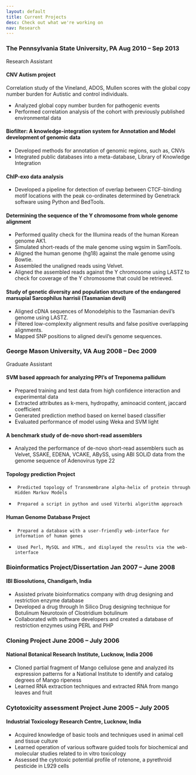 ```yaml
---
layout: default
title: Current Projects
desc: Check out what we're working on
nav: Research
---
```


### The Pennsylvania State University, PA                                                      Aug 2010 – Sep 2013
Research Assistant
#### CNV Autism project
Correlation study of the Vineland, ADOS, Mullen scores with the global copy number burden for Autistic and control individuals.
*	Analyzed global copy number burden for pathogenic events
*	Performed correlation analysis of the cohort with previously published environmental data
#### Biofilter: A knowledge-integration system for Annotation and Model development of genomic data 									   
*	Developed methods for annotation of genomic regions, such as, CNVs
*	Integrated public databases into a meta-database, Library of Knowledge Integration
#### ChIP-exo data analysis 								    
*	Developed a pipeline for detection of overlap between CTCF-binding motif locations with the peak co-ordinates determined by Genetrack software using Python and BedTools.

#### Determining the sequence of the Y chromosome from whole genome alignment 
*	Performed quality check for the Illumina reads of the human Korean genome AK1.
*	Simulated short-reads of the male genome using wgsim in SamTools.
*	Aligned the human genome (hg18) against the male genome using Bowtie.
*	Assembled the unaligned reads using Velvet.
*	Aligned the assembled reads against the Y chromosome using LASTZ to check for coverage of the Y chromosome that could be retrieved.
#### Study of genetic diversity and population structure of the endangered marsupial Sarcophilus harrisii (Tasmanian devil)                                     
*	Aligned cDNA sequences of Monodelphis to the Tasmanian devil’s genome using LASTZ.
*	Filtered low-complexity alignment results and false positive overlapping alignments.
*	Mapped SNP positions to aligned devil’s genome sequences.

### George Mason University, VA                                                                    Aug 2008 – Dec 2009
Graduate Assistant
#### SVM based approach for analyzing PPI’s of Treponema pallidum
*	Prepared training and test data from high confidence interaction and experimental data
*	Extracted attributes as k-mers, hydropathy, aminoacid content, jaccard coefficient
*	Generated prediction method based on kernel based classifier
*	Evaluated performance of model using Weka and SVM light
#### A benchmark study of de-novo short-read assemblers 
*	Analyzed the performance of de-novo short-read assemblers such as Velvet, SSAKE, EDENA, VCAKE, ABySS, using ABI SOLiD data from the genome sequence of Adenovirus type 22

#### Topology prediction Project
*	   Predicted topology of Transmembrane alpha-helix of protein through Hidden Markov Models
*	   Prepared a script in python and used Viterbi algorithm approach 
#### Human Genome Database Project 						    
*	   Prepared a database with a user-friendly web-interface for information of human genes
*	   Used Perl, MySQL and HTML, and displayed the results via the web-interface

### Bioinformatics Project/Dissertation                                                      Jan 2007 – June 2008

#### IBI Biosolutions, Chandigarh, India
*	Assisted private bioinformatics company with drug designing and restriction enzyme database
*	Developed a drug through In Silico Drug designing technique for Botulinum Neurotoxin of Clostridium botulinum 
*	Collaborated with software developers and created a database of restriction enzymes using PERL and PHP

### Cloning Project                                                                                       June 2006 – July 2006

#### National Botanical Research Institute, Lucknow, India 2006
*	Cloned partial fragment of Mango cellulose gene and analyzed its expression patterns for a National Institute to identify and catalog degrees of Mango ripeness
*	Learned RNA extraction techniques and extracted RNA from mango leaves and fruit

### Cytotoxicity assessment Project                                                          June 2005 – July 2005

#### Industrial Toxicology Research Centre, Lucknow, India 
*	Acquired knowledge of basic tools and techniques used in animal cell and tissue culture
*	Learned operation of various software guided tools for biochemical and molecular studies related to in vitro toxicology
*	Assessed the cytotoxic potential profile of rotenone, a pyrethroid pesticide in L929 cells

